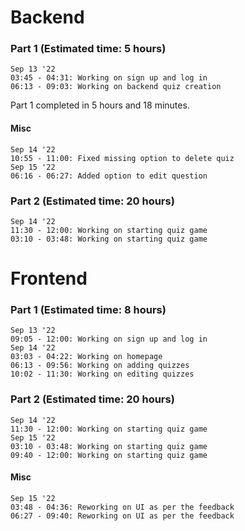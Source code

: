 # Backend


### Part 1 (Estimated time: 5 hours)

    Sep 13 '22
    03:45 - 04:31: Working on sign up and log in
    06:13 - 09:03: Working on backend quiz creation

Part 1 completed in 5 hours and 18 minutes.

#### Misc
    Sep 14 '22
    10:55 - 11:00: Fixed missing option to delete quiz
    Sep 15 '22
    06:16 - 06:27: Added option to edit question

### Part 2 (Estimated time: 20 hours)
    Sep 14 '22
    11:30 - 12:00: Working on starting quiz game
    03:10 - 03:48: Working on starting quiz game

# Frontend


### Part 1 (Estimated time: 8 hours)
    Sep 13 '22
    09:05 - 12:00: Working on sign up and log in
    Sep 14 '22
    03:03 - 04:22: Working on homepage
    06:13 - 09:56: Working on adding quizzes
    10:02 - 11:30: Working on editing quizzes

### Part 2 (Estimated time: 20 hours)
    Sep 14 '22
    11:30 - 12:00: Working on starting quiz game
    Sep 15 '22
    03:10 - 03:48: Working on starting quiz game
    09:40 - 12:00: Working on starting quiz game

#### Misc
    Sep 15 '22
    03:48 - 04:36: Reworking on UI as per the feedback
    06:27 - 09:40: Reworking on UI as per the feedback